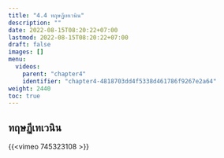 ```yaml
---
title: "4.4 ทฤษฏีเทเวนิน"
description: ""
date: 2022-08-15T08:20:22+07:00
lastmod: 2022-08-15T08:20:22+07:00
draft: false
images: []
menu:
  videos:
    parent: "chapter4"
    identifier: "chapter4-4818703dd4f5338d461786f9267e2a64"
weight: 2440
toc: true
---
```


## ทฤษฏีเทเวนิน

{{<vimeo 745323108 >}}